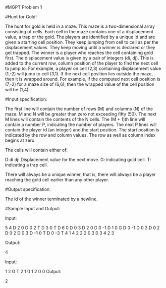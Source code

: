 #MGPT Problem 1

#Hunt for Gold!

The hunt for gold is held in a maze. This maze is a two-dimensional array consisting of cells. Each cell in the maze contains one of a displacement value, a trap or the gold. The players are identified by a unique id and are given a starting cell position. They keep jumping from cell to cell as per the displacement values. They keep moving until a winner is declared or they get trapped. The winner is a player who reaches the cell containing gold first.
The displacement value is given by a pair of integers (di, dj). This is added to the current row, column position of the player to find the next cell to jump to. For example, a player on cell (2,3) containing displacement value (1,-2) will jump to cell (3,1). If the next cell position lies outside the maze, then it is wrapped around. For example, if the computed next cell position is (7,-2) for a maze size of (6,6), then the wrapped value of the cell position will be (1,4).

#Input specification:

The first line will contain the number of rows (M) and columns (N) of the maze. M and N will be greater than zero not exceeding fifty (50). The next M lines will contain the contents of the N cells. The (M + 1)th line will contain a number P, indicating the number of players. The next P lines will contain the player id (an integer) and the start position. The start position is indicated by the row and column values. The row as well as column index begins at zero.

The cells will contain either of:

D di dj: Displacement value for the next move.
G: indicating gold cell.
T: indicating a trap cell.

There will always be a unique winner, that is, there will always be a player reaching the gold cell earlier than any other player.

#Output specification:

The id of the winner terminated by a newline.

#Sample Input and Output:

Input:

5 4
D 2 0 D 0 2 T D 3 0
T D 6 0 D 0 3 D 2 0
D 0 -1 D 1 0 G D 0 -1
D 0 3 D 0 2 D 0 2 D 0 3
D -1 0 T D 0 -3 T
4
1 4 2
2 2 0
3 0 3
4 2 3

Output:

4

Input:

1 2
G T
2
1 0 1
2 0 0
Output:

2
